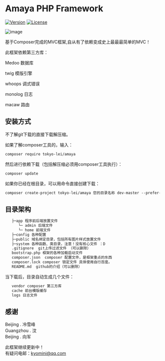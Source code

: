 # Amaya PHP Framework

<p><a href="#" target="_blank"><img src="https://img.shields.io/badge/version-0.1-green.svg" alt="Version" data-canonical-src="https://img.shields.io/badge/version-0.1-green.svg" style="max-width:100%;"></a>
<a href="http://opensource.org/licenses/MIT"><img src="https://camo.githubusercontent.com/890acbdcb87868b382af9a4b1fac507b9659d9bf/68747470733a2f2f696d672e736869656c64732e696f2f62616467652f6c6963656e73652d4d49542d626c75652e737667" alt="License" data-canonical-src="https://img.shields.io/badge/license-MIT-blue.svg" style="max-width:100%;"></a></p>


 ![image](https://github.com/Tokyo-Lei/tokyo-lei.github.io/blob/master/logo.png)
<br>

基于Composer完成的MVC框架,自从有了依赖变成史上最最最简单的MVC！

此框架依赖第三方库：

Medoo 数据库

twig 模版引擎

whoops 调式错误

monolog 日志

macaw 路由

## 安装方式

不了解git下载的直接下载解压缩。

如果了解composer工具的，输入：

```html
composer require tokyo-lei/amaya
```
然后进行依赖下载（包括解压缩必须用composer工具执行）：
```html
composer update
```

如果你已经在根目录，可以用命令直接创建下载：

```html
composer create-project tokyo-lei/amaya 您的目录名称 dev-master --prefer-dist
```


## 目录架构
```html
   ├─app 程序前后端放置文件
      └─ admin 后端文件
      └─ home 前端文件
   ├─config 各种配置
   ├─public 域名绑定目录，包括所有图片样式放置文件
   ├─system 各种函数、类目录，注意！没有核心文件 ：D
   .gitignore  git上传过滤文件 （可以删除）
   bootstrap.php 框架的各种加载启动文件
   composer.json  composer 配置文件，是框架重点的东西
   composer.lock composer 锁定文件 具体使用自行百度。
   README.md  github的介绍（可以删除）
```
当下载后，目录自动生成几个文件：
```html
   vendor composer 第三方库
   cache 前台模版缓存
   logs 日志文件
```



## 感谢
Beijing . 冷雪峰<br>
Guangzhou . 汶<br>
Beijing . 向军

此框架继续更新中！<br>
有疑问电邮：kyomini@qq.com



